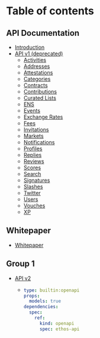 # Table of contents

## API Documentation

* [Introduction](README.md)
* [API v1 (deprecated)](content/api-v1-deprecated/index.md)
  * [Activities](content/api-v1-deprecated/activities.md)
  * [Addresses](content/api-v1-deprecated/addresses.md)
  * [Attestations](content/api-v1-deprecated/attestations.md)
  * [Categories](content/api-v1-deprecated/categories.md)
  * [Contracts](content/api-v1-deprecated/contracts.md)
  * [Contributions](content/api-v1-deprecated/contributions.md)
  * [Curated Lists](content/api-v1-deprecated/curated-lists.md)
  * [ENS](content/api-v1-deprecated/ens.md)
  * [Events](content/api-v1-deprecated/events.md)
  * [Exchange Rates](content/api-v1-deprecated/exchange-rates.md)
  * [Fees](content/api-v1-deprecated/fees.md)
  * [Invitations](content/api-v1-deprecated/invitations.md)
  * [Markets](content/api-v1-deprecated/markets.md)
  * [Notifications](content/api-v1-deprecated/notifications.md)
  * [Profiles](content/api-v1-deprecated/profiles.md)
  * [Replies](content/api-v1-deprecated/replies.md)
  * [Reviews](content/api-v1-deprecated/reviews.md)
  * [Scores](content/api-v1-deprecated/scores.md)
  * [Search](content/api-v1-deprecated/search.md)
  * [Signatures](content/api-v1-deprecated/signatures.md)
  * [Slashes](content/api-v1-deprecated/slashes.md)
  * [Twitter](content/api-v1-deprecated/twitter.md)
  * [Users](content/api-v1-deprecated/users.md)
  * [Vouches](content/api-v1-deprecated/vouches.md)
  * [XP](content/api-v1-deprecated/xp.md)

## Whitepaper

* [Whitepaper](https://whitepaper.ethos.network)

## Group 1

* [API v2](group-1/api-v2/README.md)
  * ```yaml
    type: builtin:openapi
    props:
      models: true
    dependencies:
      spec:
        ref:
          kind: openapi
          spec: ethos-api
    ```

